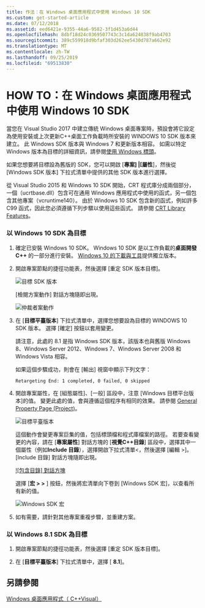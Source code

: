 ```yaml
---
title: 作法：在 Windows 桌面應用程式中使用 Windows 10 SDK
ms.custom: get-started-article
ms.date: 07/12/2018
ms.assetid: eed6421e-9355-44a6-9582-3f1d453a6d44
ms.openlocfilehash: 8dbf18d24c0369507743c3c1da624838f9ab4703
ms.sourcegitcommit: 389c559918d9bfaf303d262ee5430d787a662e92
ms.translationtype: MT
ms.contentlocale: zh-TW
ms.lasthandoff: 09/25/2019
ms.locfileid: "69513830"
---
```

# <a name="how-to-use-the-windows-10-sdk-in-a-windows-desktop-application"></a>HOW TO：在 Windows 桌面應用程式中使用 Windows 10 SDK

當您在 Visual Studio 2017 中建立傳統 Windows 桌面專案時，預設會將它設定為使用安裝或上次更新C++桌面工作負載時所安裝的 WINDOWS 10 SDK 版本來建立。 此 Windows SDK 版本與 Windows 7 和更新版本相容。 如需以特定 Windows 版本為目標的詳細資訊，請參閱[使用 Windows 標頭](/windows/win32/WinProg/using-the-windows-headers)。

如果您想要將目標設為舊版的 SDK，您可以開啟 [**專案] |[屬性**]，然後從 [Windows SDK 版本] 下拉式清單中提供的其他 SDK 版本進行選擇。

從 Visual Studio 2015 和 Windows 10 SDK 開始，CRT 程式庫分成兩個部分，一個（ucrtbase.dll）包含可在通用 Windows 應用程式中使用的函式，另一個包含其他專案（vcruntime140）。 由於 Windows 10 SDK 包含新的函式，例如許多 C99 函式，因此您必須遵循下列步驟以使用這些函式。 請參閱 [CRT Library Features](../c-runtime-library/crt-library-features.md)。

### <a name="to-target-the-windows-10-sdk"></a>以 Windows 10 SDK 為目標

1. 確定已安裝 Windows 10 SDK。 Windows 10 SDK 是以工作負載的**桌面開發C++** 的一部分進行安裝。 [Windows 10 的下載與工具](https://developer.microsoft.com/windows/downloads)提供獨立版本。

2. 開啟專案節點的捷徑功能表，然後選擇 [重定 SDK 版本目標]。

   ![目標 SDK 版本](../windows/media/retargetingwindowssdk1.PNG "RetargetingWindowsSDK1")

   [檢閱方案動作] 對話方塊隨即出現。

   ![仲裁者案動作](../windows/media/retargetingwindowssdk2.PNG "RetargetingWindowsSDK2")

3. 在 [**目標平臺版本**] 下拉式清單中，選擇您想要設為目標的 WINDOWS 10 SDK 版本。 選擇 [確定] 按鈕以套用變更。

   請注意，此處的 8.1 是指 Windows SDK 版本，該版本也與舊版 Windows 8、Windows Server 2012、Windows 7、Windows Server 2008 和 Windows Vista 相容。

   如果這個步驟成功，則會在 [輸出] 視窗中顯示下列文字：

   `Retargeting End: 1 completed, 0 failed, 0 skipped`

4. 開啟專案屬性，在 [組態屬性]、[一般] 區段中，注意 [Windows 目標平台版本]的值。 變更此處的值，會與遵循這個程序有相同的效果。 請參閱 [General Property Page (Project)](../build/reference/general-property-page-project.md)。

   ![目標平臺版本](../windows/media/retargetingwindowssdk3.PNG "RetargetingWindowsSDK3")

   這個動作會變更專案巨集的值，包括標頭檔和程式庫檔案的路徑。 若要查看變更的內容，請在 [**專案屬性**] 對話方塊的 [**視覺C++目錄**] 區段中，選擇其中一個屬性（例如**Include 目錄**），選擇開啟下拉式清單\<，然後選擇 [編輯 >]。 [Include 目錄] 對話方塊隨即出現。

   [![包含目錄] 對話方塊](../windows/media/retargetingwindowssdk4.PNG "RetargetingWindowsSDK4")

   選擇 [**宏 > >** ] 按鈕，然後將宏清單向下卷到 [Windows SDK 宏]，以查看所有新的值。

   ![Windows SDK 宏](../windows/media/retargetingwindowssdk5.PNG "RetargetingWindowsSDK5")

5. 如有需要，請針對其他專案重複步驟，並重建方案。

### <a name="to-target-the-windows-81-sdk"></a>以 Windows 8.1 SDK 為目標

1. 開啟專案節點的捷徑功能表，然後選擇 [重定 SDK 版本目標]。

2. 在 [**目標平臺版本**] 下拉式清單中，選擇 [ **8.1**]。

## <a name="see-also"></a>另請參閱

[Windows 桌面應用程式（ C++Visual）](../windows/how-to-use-the-windows-10-sdk-in-a-windows-desktop-application.md)